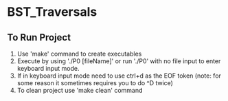 # BST_Traversals

## To Run Project
1. Use 'make' command to create executables
2. Execute by using './P0 [fileName]' or run './P0' with no file input to enter keyboard input mode.
3. If in keyboard input mode need to use ctrl+d as the EOF token (note: for some reason it sometimes requires you to do ^D twice)
4. To clean project use 'make clean' command
